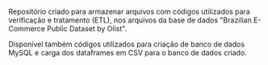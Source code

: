 Repositório criado para armazenar arquivos com códigos utilizados para verificação e tratamento (ETL), nos arquivos da base de dados "Brazilian E-Commerce Public Dataset by Olist".  

Disponível também códigos utilizados para criação de banco de dados MySQL e carga dos dataframes em CSV para o banco de dados criado.
